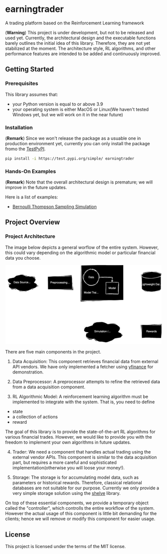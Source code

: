 # earningtrader
A trading platform based on the Reinforcement Learning framework

(**Warning**) This project is under development, but not to be released and used yet. Currently, the architectural design and the executable functions barely outlines the initial idea of this library. Therefore, they are not yet stabilized at the moment. The architecture style, RL algorithms, and other performance features are intended to be added and continuously improved.

## Getting Started

### Prerequisites
This library assumes that:
- your Python version is equal to or above 3.9
- your operating system is either MacOS or Linux(We haven't tested Windows yet, but we will work on it in the near future)

### Installation
(**Remark**) Since we won't release the package as a usuable one in production environment yet, currently you can only install the package fromo the [TestPyPI](https://test.pypi.org/).

```sh
pip install -i https://test.pypi.org/simple/ earningtrader
```


### Hands-On Examples
(**Remark**) Note that the overall architectural design is premature; we will improve in the future updates.

Here is a list of examples:

- [Bernoulli Thompson Sampling Simulation](./docs/examples/bern_ts_simulation.ipynb)

## Project Overview

### Project Architecture
The image below depicts a general worflow of the entire system. However, this could vary depending on the algorithmic model or particular financial data you choose.

![](./docs/image/rl-trader.drawio.svg)

There are five main components in the project.
1. Data Acquisition: This component retrieves financial data from external API vendors. We have only implemented a fetcher using [yfinance](https://github.com/ranaroussi/yfinance) for demonstration.

2. Data Preprocessor: A preprocessor attempts to refine the retrieved data from a data acquisition component.

3. RL Algorithmic Model: A reinforcement learning algorithm must be implemented to integrate with the system. That is, you need to define
  - state
  - a collection of actions
  - reward

The goal of this library is to provide the state-of-the-art RL algorithms for various financial trades. However, we would like to provide you with the freedom to implement your own algorithms in future updates.

4. Trader: We need a component that handles actual trading using the external vendor APIs. This component is similar to the data acquisition part, but requires a more careful and sophisticated implementation(otherwise you will loose your money!).

5. Storage: The storage is for accumulating model data, such as parameters or historical rewards. Therefore, classical relational databases are not suitable for our purpose. Currently we only provide a very simple storage solution using the [shelve](https://docs.python.org/3/library/shelve.html) library.

On top of these essential components, we provide a temporary object called the "controller", which controlls the entire workflow of the system. However the actual usage of this component is little bit demanding for the clients; hence we will remove or modify this component for easier usage.

## License
This project is licensed under the terms of the MIT license.
